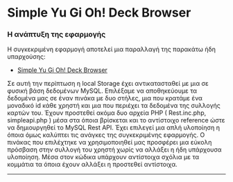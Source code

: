 # Simple Yu Gi Oh! Deck Browser

### Η ανάπτυξη της εφαρμογής
 Η συγκεκριμένη εφαρμογή αποτελεί μια παραλλαγή της παρακάτω ήδη υπαρχούσης:

*  [Simple Yu Gi Oh! Deck Browser](https://github.com/thanostath13/yugi/ "Simple Yu Gi Oh! Deck Browser")

Σε αυτή την περίπτωση η local Storage έχει αντικατασταθεί με μια σε φυσική βάση δεδομένων MySQL. Επιλέξαμε να αποθηκεύουμε τα δεδομένα μας σε έναν πινάκα με δυο στήλες, μια που κρατάμε ένα μοναδικό id κάθε χρηστή και μια που περιέχει τα δεδομένα της συλλογής καρτών του. Έχουν προστεθεί ακόμα δυο αρχεία PHP ( Rest.inc.php, simpleapi.php ) μέσα στα όποια βρίσκεται και το αντίστοιχο reference ώστε να δημιουργηθεί το MySQL Rest API. Έχει επιλεγεί μια απλή υλοποίηση η όποια όμως καλύπτει τις ανάγκες της συγκεκριμένης εφαρμογής. Ο πινάκας που επιλέχτηκε να χρησιμοποιηθεί μας προσφέρει μια εύκολη πρόσβαση στην συλλογή του χρηστή χωρίς να αλλάξει η ήδη υπάρχουσα υλοποίηση. Μέσα στον κώδικα υπάρχουν αντίστοιχα σχόλια με τα κομμάτια τα όποια έχουν αλλάξει η προστεθεί αντίστοιχα.
***
